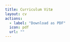```yaml
---
title: Curriculum Vitæ
layout: cv
actions:
  - label: "Download as PDF"
  icon: pdf
  url: ""
---
```


